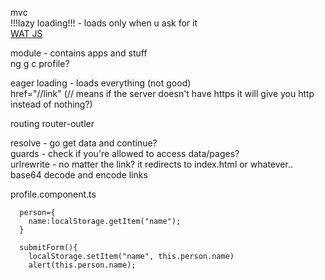 mvc         
!!!lazy loading!!! - loads only when u ask for it           
[WAT JS](https://www.youtube.com/watch?v=oK2vXWfCnt4)       

<app-root>    
    <app-profile>   
    <app-gallery>   
    <app-spying>    
    
    
    
    
module - contains apps and stuff           
ng g c profile?         
    
eager loading - loads everything (not good)         
href="//link" (// means if the server doesn't have https it will give you http instead of nothing?)        

routing
router-outler

resolve - go get data and continue?     
guards - check if you're allowed to access data/pages?      
urlrewrite - no matter the link? it redirects to index.html or whatever..       
base64 decode and encode links      

profile.component.ts
```
  person={
    name:localStorage.getItem("name");
  }

  submitForm(){
    localStorage.setItem("name", this.person.name)
    alert(this.person.name);
```

```

```
